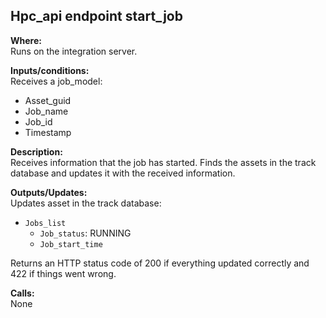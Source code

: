 ## Hpc_api endpoint start_job

**Where:**  
Runs on the integration server.

**Inputs/conditions:**  
Receives a job_model:
- Asset_guid
- Job_name
- Job_id
- Timestamp

**Description:**  
Receives information that the job has started. Finds the assets in the track database and updates it with the received information.

**Outputs/Updates:**  
Updates asset in the track database:  
- `Jobs_list`
  - `Job_status`: RUNNING
  - `Job_start_time`

Returns an HTTP status code of 200 if everything updated correctly and 422 if things went wrong.

**Calls:**  
None
